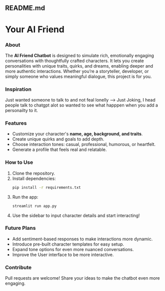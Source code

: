 ## README.md  

# Your AI Friend  

### About  
The **AI Friend Chatbot** is designed to simulate rich, emotionally engaging conversations with thoughtfully crafted characters. It lets you create personalities with unique traits, quirks, and dreams, enabling deeper and more authentic interactions. Whether you’re a storyteller, developer, or simply someone who values meaningful dialogue, this project is for you.  

### Inspiration  
Just wanted someone to talk to and not feal lonelly --> Just Joking, I head people talk to chatgpt alot so wanted to see what happpen when you add a personailty to it. 

### Features  
- Customize your character's **name, age, background, and traits**.  
- Create unique quirks and goals to add depth.  
- Choose interaction tones: casual, professional, humorous, or heartfelt.  
- Generate a profile that feels real and relatable.  

### How to Use  
1. Clone the repository.  
2. Install dependencies:  
   ```bash  
   pip install -r requirements.txt  
   ```  
3. Run the app:  
   ```bash  
   streamlit run app.py  
   ```  
4. Use the sidebar to input character details and start interacting!  

### Future Plans  
- Add sentiment-based responses to make interactions more dynamic.  
- Introduce pre-built character templates for easy setup.  
- Expand tone options for even more nuanced conversations.
- Improve the User interface to be more interactive.  

### Contribute  
Pull requests are welcome! Share your ideas to make the chatbot even more engaging.  
